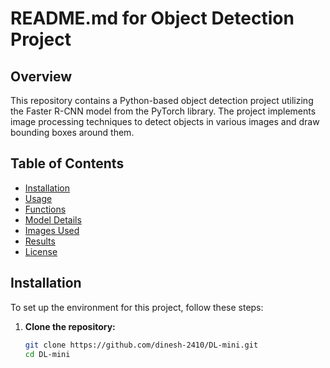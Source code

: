 # README.md for Object Detection Project

## Overview

This repository contains a Python-based object detection project utilizing the Faster R-CNN model from the PyTorch library. The project implements image processing techniques to detect objects in various images and draw bounding boxes around them. 

## Table of Contents

- [Installation](#installation)
- [Usage](#usage)
- [Functions](#functions)
- [Model Details](#model-details)
- [Images Used](#images-used)
- [Results](#results)
- [License](#license)

## Installation

To set up the environment for this project, follow these steps:

1. **Clone the repository:**

   ```bash
   git clone https://github.com/dinesh-2410/DL-mini.git
   cd DL-mini